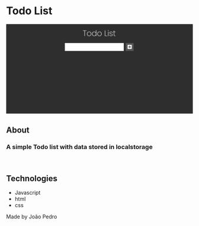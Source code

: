 <h1>Todo List</h1>

<img src='img/gif-project.gif'>

## About

### A simple Todo list with data stored in localstorage

<br>

## Technologies

<ul>
    <li>Javascript</li>
    <li>html</li>
    <li>css</li>
</ul>

Made by João Pedro
